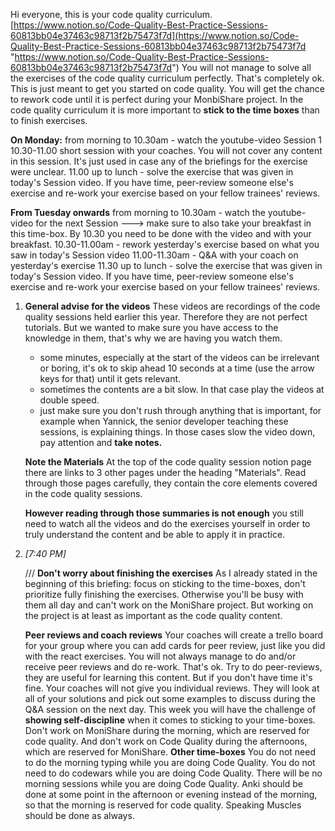 Hi everyone, this is your code quality curriculum. [https://www.notion.so/Code-Quality-Best-Practice-Sessions-60813bb04e37463c98713f2b75473f7d](https://www.notion.so/Code-Quality-Best-Practice-Sessions-60813bb04e37463c98713f2b75473f7d "https://www.notion.so/Code-Quality-Best-Practice-Sessions-60813bb04e37463c98713f2b75473f7d") You will not manage to solve all the exercises of the code quality curriculum perfectly. That's completely ok. This is just meant to get you started on code quality. You will get the chance to rework code until it is perfect during your MonbiShare project. In the code quality curriculum it is more important to **stick to the time boxes** than to finish exercises. 

**On Monday:** from morning to 10.30am - watch the youtube-video Session 1 10.30-11.00 short session with your coaches. You will not cover any content in this session. It's just used in case any of the briefings for the exercise were unclear. 11.00 up to lunch - solve the exercise that was given in today's Session video. If you have time, peer-review someone else's exercise and re-work your exercise based on your fellow trainees' reviews. 

**From Tuesday onwards** from morning to 10.30am - watch the youtube-video for the next Session ---> make sure to also take your breakfast in this time-box. By 10.30 you need to be done with the video and with your breakfast. 10.30-11.00am - rework yesterday's exercise based on what you saw in today's Session video 11.00-11.30am - Q&A with your coach on yesterday's exercise 11.30 up to lunch - solve the exercise that was given in today's Session video. If you have time, peer-review someone else's exercise and re-work your exercise based on your fellow trainees' reviews.

1. **General advise for the videos** These videos are recordings of the code quality sessions held earlier this year. Therefore they are not perfect tutorials. But we wanted to make sure you have access to the knowledge in them, that's why we are having you watch them.
    
    - some minutes, especially at the start of the videos can be irrelevant or boring, it's ok to skip ahead 10 seconds at a time (use the arrow keys for that) until it gets relevant.
    - sometimes the contents are a bit slow. In that case play the videos at double speed.
    - just make sure you don't rush through anything that is important, for example when Yannick, the senior developer teaching these sessions, is explaining things. In those cases slow the video down, pay attention and **take notes.**
    
    **Note the Materials** At the top of the code quality session notion page there are links to 3 other pages under the heading "Materials". Read through those pages carefully, they contain the core elements covered in the code quality sessions. 
    
    **However reading through those summaries is not enough** you still need to watch all the videos and do the exercises yourself in order to truly understand the content and be able to apply it in practice.
    
2. _[_7:40 PM_]_
    
    /// **Don't worry about finishing the exercises** As I already stated in the beginning of this briefing: focus on sticking to the time-boxes, don't prioritize fully finishing the exercises. Otherwise you'll be busy with them all day and can't work on the MoniShare project. But working on the project is at least as important as the code quality content. 
    
    **Peer reviews and coach reviews** Your coaches will create a trello board for your group where you can add cards for peer review, just like you did with the react exercises. You will not always manage to do and/or receive peer reviews and do re-work. That's ok. Try to do peer-reviews, they are useful for learning this content. But if you don't have time it's fine. Your coaches will not give you individual reviews. They will look at all of your solutions and pick out some examples to discuss during the Q&A session on the next day.
This week you will have the challenge of **showing self-discipline** when it comes to sticking to your time-boxes. Don't work on MoniShare during the morning, which are reserved for code quality. And don't work on Code Quality during the afternoons, which are reserved for MoniShare. **Other time-boxes** You do not need to do the morning typing while you are doing Code Quality. You do not need to do codewars while you are doing Code Quality. There will be no morning sessions while you are doing Code Quality. Anki should be done at some point in the afternoon or evening instead of the morning, so that the morning is reserved for code quality. Speaking Muscles should be done as always.